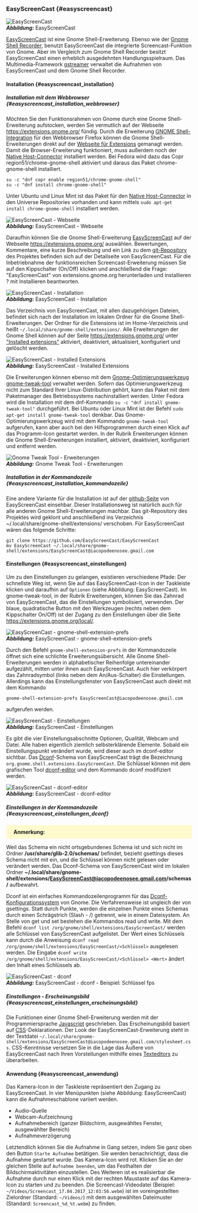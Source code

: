 ### EasyScreenCast {#easyscreencast}

![EasyScreenCast](../../images/easyscreencast.png)    
***Abbildung:*** EasyScreenCast

[EasyScreenCast](https://extensions.gnome.org/extension/690/easyscreencast/) ist eine Gnome Shell-Erweiterung.
Ebenso wie der [Gnome Shell Recorder](gnome_shell_recorder.md),
benutzt EasyScreenCast die integrierte Screencast-Funktion von Gnome.
Aber im Vergleich zum Gnome Shell Recorder besitzt EasyScreenCast einen erheblich ausgedehnten Handlungsspielraum.
Das Multimedia-Framework [gstreamer](https://de.wikipedia.org/wiki/GStreamer)
verwaltet die Aufnahmen von EasyScreenCast und dem Gnome Shell Recorder.

#### Installation {#easyscreencast_installation}

##### Installation mit dem Webbrowser {#easyscreencast_installation_webbrowser}

Möchten Sie den Funktionsrahmen von Gnome durch eine Gnome Shell-Erweiterung aufstocken,
werden Sie vermutlich auf der Webseite https://extensions.gnome.org/ fündig.
Durch die Erweiterung [GNOME Shell-Integration](https://addons.mozilla.org/de/firefox/addon/gnome-shell-integration/)
für den Webbrowser Firefox können die Gnome Shell-Erweiterungen direkt
auf der [Webseite für Extensions](https://extensions.gnome.org/) gemanagt werden.
Damit die Browser-Erweiterung funktioniert, muss außerdem noch
der [Native Host-Connector](https://wiki.gnome.org/Projects/GnomeShellIntegrationForChrome/Installation) installiert werden.
Bei Fedora wird dazu das Copr region51/chrome-gnome-shell aktiviert und daraus das Paket chrome-gnome-shell installiert.

```
su -c "dnf copr enable region51/chrome-gnome-shell"
su -c "dnf install chrome-gnome-shell"
```

Unter Ubuntu und Linux Mint ist das Paket
für den [Native Host-Connector](https://wiki.gnome.org/Projects/GnomeShellIntegrationForChrome/Installation)
in den Universe Repositories vorhanden und kann mittels `sudo apt-get install chrome-gnome-shell` installiert werden.

![EasyScreenCast - Webseite](../../images/easyscreencast_webseite.png)    
***Abbildung:*** EasyScreenCast - Webseite

Daraufhin können Sie die Gnome Shell-Erweiterung [EasyScreenCast](https://extensions.gnome.org/extension/690/easyscreencast/)
auf der Webseite https://extensions.gnome.org/ auswählen. 
Bewertungen, Kommentare, eine kurze Beschreibung und ein
Link zu dem [git-Repository](https://github.com/EasyScreenCast/EasyScreenCast) des Projektes befinden sich
auf der Detailseite von EasyScreenCast.
Für die Inbetriebnahme der funktionsreichen Screencast-Erweiterung müssen Sie auf den Kippschalter (On/Off) klicken
und anschließend die Frage: "EasyScreenCast" von extensions.gnome.org herunterladen und installieren ? mit Installieren
beantworten.

![EasyScreenCast - Installation](../../images/easyscreencast_install.png)    
***Abbildung:*** EasyScreenCast - Installation

Das Verzeichnis von EasyScreenCast, mit allen dazugehörigen Dateien, befindet sich nach der Installation
im lokalen Ordner für die Gnome Shell-Erweiterungen. Der Ordner für die Extensions ist im Home-Verzeichnis
und heißt `~/.local/share/gnome-shell/extensions/`. 
Alle Erweiterungen der Gnome Shell können auf der Seite https://extensions.gnome.org/ unter
["Installed extensions"](https://extensions.gnome.org/local/)
aktiviert, deaktiviert, aktualisiert, konfiguriert und gelöscht werden. 

![EasyScreenCast - Installed Extensions](../../images/easyscreencast_webseite_installed_extensions.png)    
***Abbildung:*** EasyScreenCast - Installed Extensions

Die Erweiterungen können ebenso mit
dem [Gnome-Optimierungswerkzeug gnome-tweak-tool](https://wiki.ubuntuusers.de/GNOME_Tweak_Tool/) verwaltet werden.
Sofern das Optimierungswerkzeug nicht zum Standard Ihrer Linux-Distribution gehört, kann das Paket
mit dem Paketmanager des Betriebssystems nachinstalliert werden. Unter Fedora wird die Installation
mit dem dnf-Kommando `su -c "dnf install gnome-tweak-tool"` durchgeführt. Bei Ubuntu oder Linux Mint
ist der Befehl `sudo apt-get install gnome-tweak-tool` denkbar.
Das Gnome-Optimierungswerkzeug wird mit dem Kommando `gnome-tweak-tool` aufgerufen,
kann aber auch bei den Hilfsprogrammen durch einen Klick auf das Programm-Icon gestartet werden.
In der Rubrik Erweiterungen können die Gnome Shell-Erweiterungen
installiert, aktiviert, deaktiviert, konfiguriert und entfernt werden. 

![Gnome Tweak Tool - Erweiterungen](../../images/gnome-tweak-tool_erweiterungen.png)    
***Abbildung:*** Gnome Tweak Tool - Erweiterungen

##### Installation in der Kommandozeile {#easyscreencast_installation_kommandozeile}

Eine andere Variante für die Installation 
ist auf der [github-Seite](https://github.com/EasyScreenCast/EasyScreenCast) von EasyScreenCast einsehbar.
Dieser Installationsweg ist natürlich auch für alle anderen Gnome Shell-Erweiterungen machbar.
Das git-Repository des Projektes wird geklont und anschließend
ins Verzeichnis ~/.local/share/gnome-shell/extensions/ verschoben. 
Für EasyScreenCast wären das folgende Schritte:

```
git clone https://github.com/EasyScreenCast/EasyScreenCast
mv EasyScreenCast ~/.local/share/gnome-shell/extensions/EasyScreenCast@iacopodeenosee.gmail.com
```

#### Einstellungen {#easyscreencast_einstellungen}

Um zu den Einstellungen zu gelangen, existieren verschiedene Pfade:
Der schnellste Weg ist, wenn Sie auf das EasyScreenCast-Icon
in der Taskleiste klicken und daraufhin auf `Optionen` (siehe Abbildung: EasyScreenCast).
Im gnome-tweak-tool, in der Rubrik Erweiterungen, können Sie das Zahnrad von EasyScreenCast,
das die Einstellungen symbolisiert, verwenden. Der blaue, quadratische Button mit den Werkzeugen
(rechts neben dem Kippschalter On/Off) ist der Zugang
zu den Einstellungen über die Seite https://extensions.gnome.org/local/.

![EasyScreenCast - gnome-shell-extension-prefs](../../images/easyscreencast_gnome-shell-extension-prefs.png)    
***Abbildung:*** EasyScreenCast - gnome-shell-extension-prefs

Durch den Befehl `gnome-shell-extension-prefs` in der Kommandozeile
öffnet sich eine schlichte Erweiterungsübersicht. Alle Gnome Shell-Erweiterungen
werden in alphabetischer Reihenfolge untereinander aufgezählt, mitten unter ihnen auch EasyScreenCast.
Auch hier verkörpert das Zahnradsymbol (links neben dem An/Aus-Schalter) die Einstellungen.
Allerdings kann das Einstellungsfenster von EasyScreenCast auch direkt mit dem Kommando

```
gnome-shell-extension-prefs EasyScreenCast@iacopodeenosee.gmail.com
```

aufgerufen werden.

![EasyScreenCast - Einstellungen](../../images/easyscreencast_einstellungen.png)    
***Abbildung:*** EasyScreenCast - Einstellungen

Es gibt die vier Einstellungsabschnitte Optionen, Qualität, Webcam und Datei.
Alle haben eigentlich ziemlich selbsterklärende Elemente.
Sobald ein Einstellungspunkt verändert wurde, wird dieser auch im dconf-editor sichtbar.
Das [Dconf](https://en.wikipedia.org/wiki/Dconf)-Schema von EasyScreenCast
trägt die Bezeichnung `org.gnome.shell.extensions.EasyScreenCast`.
Die Schlüssel können mit dem grafischen Tool
[dconf-editor](gnome_shell_recorder.md#gnome_shell_recorder_einstellungen_dconf-editor)
und dem Kommando dconf modifiziert werden.

![EasyScreenCast - dconf-editor](../../images/easyscreencast_dconf-editor.png)    
***Abbildung:*** EasyScreenCast - dconf-editor

##### Einstellungen in der Kommandozeile {#easyscreencast_einstellungen_dconf}

<style>
    .anmerkung { background: #FFFACD; padding-top: 10px; padding-bottom: 10px; padding-right: 20px; padding-left: 20px;}
</style>

<p class="anmerkung">
<b>Anmerkung:</b><br />

Weil das Schema ein nicht ortsgebundenes Schema ist und sich nicht im Ordner <b>/usr/share/glib-2.0/schemas/</b> befindet, bezieht gsettings dieses Schema nicht mit ein, und die Schlüssel können nicht gelesen oder verändert werden. Das Dconf-Schema von EasyScreenCast wird im lokalen Ordner <b>~/.local/share/gnome-shell/extensions/EasyScreenCast@iacopodeenosee.gmail.com/schemas/</b> aufbewahrt.
</p> 

Dconf ist ein einfaches Kommandozeilenprogramm
für das [Dconf-Konfigurationssystem](https://wiki.ubuntuusers.de/GNOME_Konfiguration/dconf/) von Gnome.
Die Verfahrensweise ist ungleich der von gsettings. Statt durch Punkte, werden die einzelnen Punkte
eines Schemas durch einen Schrägstrich (Slash - /) getrennt, wie in einem Dateisystem. 
An Stelle von get und set bestehen die Kommandos read und write.
Mit dem Befehl `dconf list /org/gnome/shell/extensions/EasyScreenCast/` 
werden alle Schlüssel von EasyScreenCast aufgelistet.
Der Wert eines Schlüssels kann durch die Anweisung `dconf read /org/gnome/shell/extensions/EasyScreenCast/<Schlüssel>`
ausgelesen werden. Die Eingabe `dconf write /org/gnome/shell/extensions/EasyScreenCast/<Schlüssel> <Wert>`
ändert den Inhalt eines Schlüssels ab. 

![EasyScreenCast - dconf](../../images/easyscreencast_dconf.png)    
***Abbildung:*** EasyScreenCast - dconf - Beispiel: Schlüssel fps

##### Einstellungen - Erscheinungsbild {#easyscreencast_einstellungen_erscheinungsbild}

Die Funktionen einer Gnome Shell-Erweiterung werden
mit der Programmiersprache [Javascript](https://de.wikipedia.org/wiki/JavaScript) geschrieben.
Das Erscheinungsbild basiert auf [CSS](https://de.wikipedia.org/wiki/Cascading_Style_Sheets)-Deklarationen. 
Der Look der EasyScreenCast-Erweiterung steht in der Textdatei
`~/.local/share/gnome-shell/extensions/EasyScreenCast@iacopodeenosee.gmail.com/stylesheet.css`.
CSS-Kenntnisse versetzen Sie in die Lage das Äußere von EasyScreenCast nach
Ihren Vorstellungen mithilfe eines [Texteditors](https://de.wikipedia.org/wiki/Liste_von_Texteditoren) zu überarbeiten.

#### Anwendung {#easyscreencast_anwendung}

Das Kamera-Icon in der Taskleiste repräsentiert den Zugang zu EasyScreenCast.
In vier Menüpunkten (siehe Abbildung: EasyScreenCast) kann die Aufnahmeschablone variiert werden.

* Audio-Quelle
* Webcam-Aufzeichnung
* Aufnahmebereich (ganzer Bildschirm, ausgewähltes Fenster, ausgewählter Bereich)
* Aufnahmeverzögerung

Letztendlich können Sie die Aufnahme in Gang setzen, indem Sie ganz oben den Button `Starte Aufnahme` betätigen.
Sie werden benachrichtigt, dass die Aufnahme gestartet wurde. Das Kamera-Icon wird rot.
Klicken Sie an der gleichen Stelle auf `Aufnahme beenden`, um das Festhalten der Bildschirmaktivitäten einzustellen.
Des Weiteren ist es realisierbar die Aufnahme durch nur einen Klick
mit der rechten Maustaste auf das Kamera-Icon zu starten und zu beenden.
Die Screencast-Videodatei (Beispiel: `~/Videos/Screencast_17.04.2017_12:03:56.webm`)
ist im voreingestellten Zielordner (Standard: `~/Videos/`)
mit dem ausgewählten Dateimuster (Standard: `Screencast_%d_%t.webm`) zu finden. 

  
